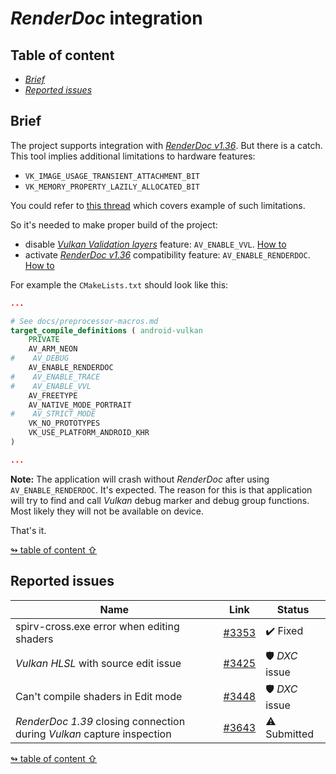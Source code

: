 # _RenderDoc_ integration

## <a id="table-of-content">Table of content</a>

- [_Brief_](#brief)
- [_Reported issues_](#issues)

## <a id="brief">Brief</a>

The project supports integration with [_RenderDoc v1.36_](https://renderdoc.org/). But there is a catch. This tool implies additional limitations to hardware features:

- `VK_IMAGE_USAGE_TRANSIENT_ATTACHMENT_BIT`
- `VK_MEMORY_PROPERTY_LAZILY_ALLOCATED_BIT`

You could refer to [this thread](https://github.com/baldurk/renderdoc/issues/2681) which covers example of such limitations.

So it's needed to make proper build of the project:

- disable [_Vulkan Validation layers_](https://github.com/KhronosGroup/Vulkan-ValidationLayers) feature: `AV_ENABLE_VVL`. [How to](preprocessor-macros.md#macro-av-enable-vvl)
- activate [_RenderDoc v1.36_](https://renderdoc.org/) compatibility feature: `AV_ENABLE_RENDERDOC`. [How to](preprocessor-macros.md#macro-av-enable-renderdoc)

For example the `CMakeLists.txt` should look like this:

```cmake
...

# See docs/preprocessor-macros.md
target_compile_definitions ( android-vulkan
    PRIVATE
    AV_ARM_NEON
#    AV_DEBUG
    AV_ENABLE_RENDERDOC
#    AV_ENABLE_TRACE
#    AV_ENABLE_VVL
    AV_FREETYPE
    AV_NATIVE_MODE_PORTRAIT
#    AV_STRICT_MODE
    VK_NO_PROTOTYPES
    VK_USE_PLATFORM_ANDROID_KHR
)

...
```

**Note:** The application will crash without _RenderDoc_ after using `AV_ENABLE_RENDERDOC`. It's expected. The reason for this is that application will try to find and call _Vulkan_ debug marker and debug group functions. Most likely they will not be available on device.

That's it.

[↬ table of content ⇧](#table-of-content)

## <a id="issues">Reported issues</a>

Name | Link | Status
--- | --- | ---
spirv-cross.exe error when editing shaders | [#3353](https://github.com/baldurk/renderdoc/issues/3353) | ✔️ Fixed
_Vulkan HLSL_ with source edit issue | [#3425](https://github.com/baldurk/renderdoc/issues/3425) | 🛡️ _DXC_ issue
Can't compile shaders in Edit mode | [#3448](https://github.com/baldurk/renderdoc/issues/3448) | 🛡️ _DXC_ issue
_RenderDoc 1.39_ closing connection during _Vulkan_ capture inspection | [#3643](https://github.com/baldurk/renderdoc/issues/3643) | ⚠️ Submitted

[↬ table of content ⇧](#table-of-content)
